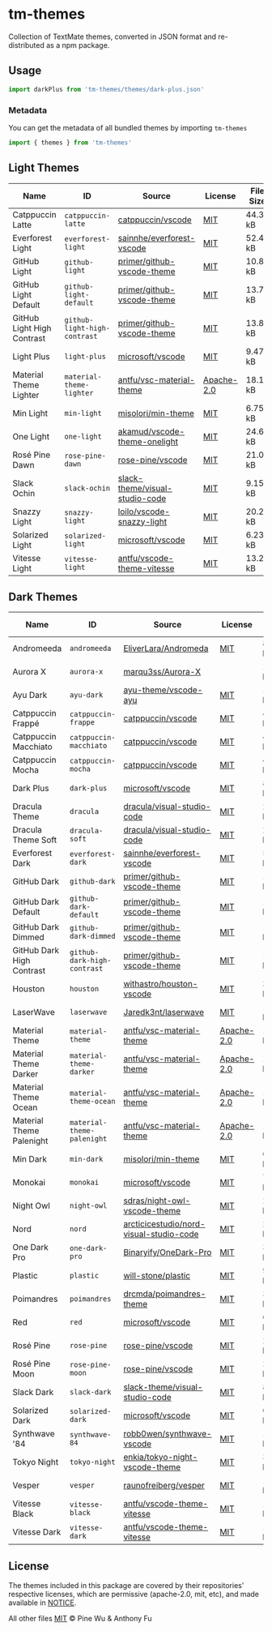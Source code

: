 # tm-themes

Collection of TextMate themes, converted in JSON format and re-distributed as a npm package.

## Usage

```ts
import darkPlus from 'tm-themes/themes/dark-plus.json'
```

### Metadata

You can get the metadata of all bundled themes by importing `tm-themes`

```ts
import { themes } from 'tm-themes'
```

<!--list-start-->

## Light Themes

| Name | ID | Source | License | File Size |
| ---- | -- | ------ | ------- | --------- |
| Catppuccin Latte | `catppuccin-latte` | [catppuccin/vscode](https://github.com/catppuccin/vscode/blob/67ce281b989c57bc09c91b6c812e1a73a2a40e34/packages/catppuccin-vsc/package.json) | [MIT](https://raw.githubusercontent.com/catppuccin/vscode/main/LICENSE) | 44.37 kB |
| Everforest Light | `everforest-light` | [sainnhe/everforest-vscode](https://github.com/sainnhe/everforest-vscode/blob/b039b30727868d77108ec85f0be66e6d80a9bc1f/themes/everforest-light.json) | [MIT](https://raw.githubusercontent.com/sainnhe/everforest-vscode/master/LICENSE) | 52.43 kB |
| GitHub Light | `github-light` | [primer/github-vscode-theme](https://github.com/primer/github-vscode-theme/blob/f47b83f1acebb7fba4a3ec0bdb9385f85e6e8aa1/src/theme.js) | [MIT](https://raw.githubusercontent.com/primer/github-vscode-theme/main/LICENSE) | 10.86 kB |
| GitHub Light Default | `github-light-default` | [primer/github-vscode-theme](https://github.com/primer/github-vscode-theme/blob/f47b83f1acebb7fba4a3ec0bdb9385f85e6e8aa1/src/theme.js) | [MIT](https://raw.githubusercontent.com/primer/github-vscode-theme/main/LICENSE) | 13.73 kB |
| GitHub Light High Contrast | `github-light-high-contrast` | [primer/github-vscode-theme](https://github.com/primer/github-vscode-theme/blob/f47b83f1acebb7fba4a3ec0bdb9385f85e6e8aa1/src/theme.js) | [MIT](https://raw.githubusercontent.com/primer/github-vscode-theme/main/LICENSE) | 13.84 kB |
| Light Plus | `light-plus` | [microsoft/vscode](https://github.com/microsoft/vscode/blob/cc4775f55aff152db2417dfaaddc643ee90b31f9/extensions/theme-defaults/themes/light_plus.json) | [MIT](https://raw.githubusercontent.com/microsoft/vscode/main/LICENSE.txt) | 9.47 kB |
| Material Theme Lighter | `material-theme-lighter` | [antfu/vsc-material-theme](https://github.com/antfu/vsc-material-theme/blob/f09de7a2970defaed43d8e293b4d3ac4e350e71b/src/material.theme.config.ts) | [Apache-2.0](https://raw.githubusercontent.com/antfu/vsc-material-theme/main/LICENSE) | 18.14 kB |
| Min Light | `min-light` | [misolori/min-theme](https://github.com/misolori/min-theme/blob/4641b5d395b9a3506572ec717e80ae8c7cdaae2a/themes/min-light.json) | [MIT](https://raw.githubusercontent.com/miguelsolorio/min-theme/master/LICENSE) | 6.75 kB |
| One Light | `one-light` | [akamud/vscode-theme-onelight](https://github.com/akamud/vscode-theme-onelight/blob/f1ff6b87c6379a22b34354bbf64d355cd2adc611/themes/OneLight.json) | [MIT](https://raw.githubusercontent.com/akamud/vscode-theme-onelight/master/LICENSE) | 24.65 kB |
| Rosé Pine Dawn | `rose-pine-dawn` | [rose-pine/vscode](https://github.com/rose-pine/vscode/blob/afb7b967564b85fee063b453a5766b823d23420e/themes/rose-pine-dawn-color-theme.json) | [MIT](https://raw.githubusercontent.com/rose-pine/vscode/main/license) | 21.05 kB |
| Slack Ochin | `slack-ochin` | [slack-theme/visual-studio-code](https://github.com/slack-theme/visual-studio-code/blob/572452d0da20d384858b28ad14e110ee5daac411/themes/ochin.json) | [MIT](https://raw.githubusercontent.com/slack-theme/visual-studio-code/master/License) | 9.15 kB |
| Snazzy Light | `snazzy-light` | [loilo/vscode-snazzy-light](https://github.com/loilo/vscode-snazzy-light/blob/516646af7e1a114871698ce9090182c582899c71/themes/Snazzy-Light-color-theme.json) | [MIT](https://raw.githubusercontent.com/loilo/vscode-snazzy-light/master/LICENSE) | 20.23 kB |
| Solarized Light | `solarized-light` | [microsoft/vscode](https://github.com/microsoft/vscode/blob/f605341af6b083f2b6d9c853d882b96955c690b7/extensions/theme-solarized-light/themes/solarized-light-color-theme.json) | [MIT](https://raw.githubusercontent.com/microsoft/vscode/main/LICENSE.txt) | 6.23 kB |
| Vitesse Light | `vitesse-light` | [antfu/vscode-theme-vitesse](https://github.com/antfu/vscode-theme-vitesse/blob/625a5e6fffd15e440e574f353ae0ba777b41d47f/themes/vitesse-light.json) | [MIT](https://raw.githubusercontent.com/antfu/vscode-theme-vitesse/main/LICENSE.md) | 13.24 kB |

## Dark Themes

| Name | ID | Source | License | File Size |
| ---- | -- | ------ | ------- | --------- |
| Andromeeda | `andromeeda` | [EliverLara/Andromeda](https://github.com/EliverLara/Andromeda/blob/94008ecde515dd2306e51d60fbb965bca2a516ad/themes/Andromeda-color-theme.json) | [MIT](https://raw.githubusercontent.com/EliverLara/Andromeda/master/LICENSE.md) | 8.59 kB |
| Aurora X | `aurora-x` | [marqu3ss/Aurora-X](https://github.com/marqu3ss/Aurora-X/blob/118727efadf48872adcd81f6c00be580097d6592/themes/Aurora%20X-color-theme.json) |  | 13.28 kB |
| Ayu Dark | `ayu-dark` | [ayu-theme/vscode-ayu](https://github.com/ayu-theme/vscode-ayu/blob/798bc07c1ac7faccab57081042ba9a16621cdde4/ayu-dark.json) | [MIT](https://raw.githubusercontent.com/ayu-theme/vscode-ayu/master/LICENSE) | 14.54 kB |
| Catppuccin Frappé | `catppuccin-frappe` | [catppuccin/vscode](https://github.com/catppuccin/vscode/blob/67ce281b989c57bc09c91b6c812e1a73a2a40e34/packages/catppuccin-vsc/package.json) | [MIT](https://raw.githubusercontent.com/catppuccin/vscode/main/LICENSE) | 44.37 kB |
| Catppuccin Macchiato | `catppuccin-macchiato` | [catppuccin/vscode](https://github.com/catppuccin/vscode/blob/67ce281b989c57bc09c91b6c812e1a73a2a40e34/packages/catppuccin-vsc/package.json) | [MIT](https://raw.githubusercontent.com/catppuccin/vscode/main/LICENSE) | 44.37 kB |
| Catppuccin Mocha | `catppuccin-mocha` | [catppuccin/vscode](https://github.com/catppuccin/vscode/blob/67ce281b989c57bc09c91b6c812e1a73a2a40e34/packages/catppuccin-vsc/package.json) | [MIT](https://raw.githubusercontent.com/catppuccin/vscode/main/LICENSE) | 44.36 kB |
| Dark Plus | `dark-plus` | [microsoft/vscode](https://github.com/microsoft/vscode/blob/cc4775f55aff152db2417dfaaddc643ee90b31f9/extensions/theme-defaults/themes/dark_plus.json) | [MIT](https://raw.githubusercontent.com/microsoft/vscode/main/LICENSE.txt) | 8.64 kB |
| Dracula Theme | `dracula` | [dracula/visual-studio-code](https://github.com/dracula/visual-studio-code/blob/61743d6ea21cde34d9ad1009ec784ffe6f5e457c/src/dracula.yml) | [MIT](https://raw.githubusercontent.com/dracula/visual-studio-code/main/LICENSE) | 20.51 kB |
| Dracula Theme Soft | `dracula-soft` | [dracula/visual-studio-code](https://github.com/dracula/visual-studio-code/blob/61743d6ea21cde34d9ad1009ec784ffe6f5e457c/src/dracula.yml) | [MIT](https://raw.githubusercontent.com/dracula/visual-studio-code/main/LICENSE) | 20.52 kB |
| Everforest Dark | `everforest-dark` | [sainnhe/everforest-vscode](https://github.com/sainnhe/everforest-vscode/blob/b039b30727868d77108ec85f0be66e6d80a9bc1f/themes/everforest-dark.json) | [MIT](https://raw.githubusercontent.com/sainnhe/everforest-vscode/master/LICENSE) | 52.43 kB |
| GitHub Dark | `github-dark` | [primer/github-vscode-theme](https://github.com/primer/github-vscode-theme/blob/f47b83f1acebb7fba4a3ec0bdb9385f85e6e8aa1/src/theme.js) | [MIT](https://raw.githubusercontent.com/primer/github-vscode-theme/main/LICENSE) | 11.08 kB |
| GitHub Dark Default | `github-dark-default` | [primer/github-vscode-theme](https://github.com/primer/github-vscode-theme/blob/f47b83f1acebb7fba4a3ec0bdb9385f85e6e8aa1/src/theme.js) | [MIT](https://raw.githubusercontent.com/primer/github-vscode-theme/main/LICENSE) | 14.00 kB |
| GitHub Dark Dimmed | `github-dark-dimmed` | [primer/github-vscode-theme](https://github.com/primer/github-vscode-theme/blob/f47b83f1acebb7fba4a3ec0bdb9385f85e6e8aa1/src/theme.js) | [MIT](https://raw.githubusercontent.com/primer/github-vscode-theme/main/LICENSE) | 14.00 kB |
| GitHub Dark High Contrast | `github-dark-high-contrast` | [primer/github-vscode-theme](https://github.com/primer/github-vscode-theme/blob/f47b83f1acebb7fba4a3ec0bdb9385f85e6e8aa1/src/theme.js) | [MIT](https://raw.githubusercontent.com/primer/github-vscode-theme/main/LICENSE) | 14.16 kB |
| Houston | `houston` | [withastro/houston-vscode](https://github.com/withastro/houston-vscode/blob/d297233be95e3f8fdecc22e4ffa92bb0e7265592/themes/houston.json) | [MIT](https://raw.githubusercontent.com/withastro/houston-vscode/main/LICENSE) | 34.53 kB |
| LaserWave | `laserwave` | [Jaredk3nt/laserwave](https://github.com/Jaredk3nt/laserwave/blob/f768285c659425fbb6ec5642085df4902f8a8d92/themes/LaserWave-color-theme.json) | [MIT](https://raw.githubusercontent.com/Jaredk3nt/laserwave/master/LICENSE) | 11.17 kB |
| Material Theme | `material-theme` | [antfu/vsc-material-theme](https://github.com/antfu/vsc-material-theme/blob/f09de7a2970defaed43d8e293b4d3ac4e350e71b/src/material.theme.config.ts) | [Apache-2.0](https://raw.githubusercontent.com/antfu/vsc-material-theme/main/LICENSE) | 18.12 kB |
| Material Theme Darker | `material-theme-darker` | [antfu/vsc-material-theme](https://github.com/antfu/vsc-material-theme/blob/f09de7a2970defaed43d8e293b4d3ac4e350e71b/src/material.theme.config.ts) | [Apache-2.0](https://raw.githubusercontent.com/antfu/vsc-material-theme/main/LICENSE) | 18.13 kB |
| Material Theme Ocean | `material-theme-ocean` | [antfu/vsc-material-theme](https://github.com/antfu/vsc-material-theme/blob/f09de7a2970defaed43d8e293b4d3ac4e350e71b/src/material.theme.config.ts) | [Apache-2.0](https://raw.githubusercontent.com/antfu/vsc-material-theme/main/LICENSE) | 18.13 kB |
| Material Theme Palenight | `material-theme-palenight` | [antfu/vsc-material-theme](https://github.com/antfu/vsc-material-theme/blob/f09de7a2970defaed43d8e293b4d3ac4e350e71b/src/material.theme.config.ts) | [Apache-2.0](https://raw.githubusercontent.com/antfu/vsc-material-theme/main/LICENSE) | 18.14 kB |
| Min Dark | `min-dark` | [misolori/min-theme](https://github.com/misolori/min-theme/blob/4641b5d395b9a3506572ec717e80ae8c7cdaae2a/themes/min-dark.json) | [MIT](https://raw.githubusercontent.com/miguelsolorio/min-theme/master/LICENSE) | 6.08 kB |
| Monokai | `monokai` | [microsoft/vscode](https://github.com/microsoft/vscode/blob/f605341af6b083f2b6d9c853d882b96955c690b7/extensions/theme-monokai/themes/monokai-color-theme.json) | [MIT](https://raw.githubusercontent.com/microsoft/vscode/main/LICENSE.txt) | 7.60 kB |
| Night Owl | `night-owl` | [sdras/night-owl-vscode-theme](https://github.com/sdras/night-owl-vscode-theme/blob/33ef8e835fde5df592dddeec63bc0c80d073bc24/themes/Night%20Owl-color-theme.json) | [MIT](https://raw.githubusercontent.com/sdras/night-owl-vscode-theme/main/LICENSE) | 28.02 kB |
| Nord | `nord` | [arcticicestudio/nord-visual-studio-code](https://github.com/arcticicestudio/nord-visual-studio-code/blob/27045851c5154fe2d9b116e7491c596cdcd72275/themes/nord-color-theme.json) | [MIT](https://raw.githubusercontent.com/nordtheme/visual-studio-code/develop/license) | 26.04 kB |
| One Dark Pro | `one-dark-pro` | [Binaryify/OneDark-Pro](https://github.com/Binaryify/OneDark-Pro/blob/82d77a46b723eca3a6f79fde21dc19ffc8ccbe25/themes/OneDark-Pro.json) | [MIT](https://raw.githubusercontent.com/Binaryify/OneDark-Pro/master/LICENSE.txt) | 32.89 kB |
| Plastic | `plastic` | [will-stone/plastic](https://github.com/will-stone/plastic/blob/30eaf248a3ee319c85ddf254dd0cb64a443d1571/themes/main.json) | [MIT](https://raw.githubusercontent.com/will-stone/plastic/main/LICENSE) | 9.02 kB |
| Poimandres | `poimandres` | [drcmda/poimandres-theme](https://github.com/drcmda/poimandres-theme/blob/574213aba50e3a46a95fa86a69025a0fae046a8a/themes/poimandres-color-theme.json) | [MIT](https://raw.githubusercontent.com/drcmda/poimandres-theme/main/LICENSE) | 32.65 kB |
| Red | `red` | [microsoft/vscode](https://github.com/microsoft/vscode/blob/f605341af6b083f2b6d9c853d882b96955c690b7/extensions/theme-red/themes/Red-color-theme.json) | [MIT](https://raw.githubusercontent.com/microsoft/vscode/main/LICENSE.txt) | 6.02 kB |
| Rosé Pine | `rose-pine` | [rose-pine/vscode](https://github.com/rose-pine/vscode/blob/afb7b967564b85fee063b453a5766b823d23420e/themes/rose-pine-color-theme.json) | [MIT](https://raw.githubusercontent.com/rose-pine/vscode/main/license) | 21.04 kB |
| Rosé Pine Moon | `rose-pine-moon` | [rose-pine/vscode](https://github.com/rose-pine/vscode/blob/afb7b967564b85fee063b453a5766b823d23420e/themes/rose-pine-moon-color-theme.json) | [MIT](https://raw.githubusercontent.com/rose-pine/vscode/main/license) | 21.04 kB |
| Slack Dark | `slack-dark` | [slack-theme/visual-studio-code](https://github.com/slack-theme/visual-studio-code/blob/28cd093d2aac9bfe0d3b96d468efa73a1d6639c2/themes/dark-mode.json) | [MIT](https://raw.githubusercontent.com/slack-theme/visual-studio-code/master/License) | 8.84 kB |
| Solarized Dark | `solarized-dark` | [microsoft/vscode](https://github.com/microsoft/vscode/blob/f605341af6b083f2b6d9c853d882b96955c690b7/extensions/theme-solarized-dark/themes/solarized-dark-color-theme.json) | [MIT](https://raw.githubusercontent.com/microsoft/vscode/main/LICENSE.txt) | 6.59 kB |
| Synthwave '84 | `synthwave-84` | [robb0wen/synthwave-vscode](https://github.com/robb0wen/synthwave-vscode/blob/7eaf45c07650295625e1e5ea73274fc50f9ea3c1/themes/synthwave-color-theme.json) | [MIT](https://raw.githubusercontent.com/robb0wen/synthwave-vscode/master/LICENSE) | 13.65 kB |
| Tokyo Night | `tokyo-night` | [enkia/tokyo-night-vscode-theme](https://github.com/enkia/tokyo-night-vscode-theme/blob/7849fd3c21687e5861f83e3de6091164332de019/themes/tokyo-night-color-theme.json) | [MIT](https://raw.githubusercontent.com/tokyo-night/tokyo-night-vscode-theme/master/LICENSE.txt) | 33.50 kB |
| Vesper | `vesper` | [raunofreiberg/vesper](https://github.com/raunofreiberg/vesper/blob/ef652b41ec5303892b1172d90fa4184ae6399a04/themes/Vesper-dark-color-theme.json) | [MIT](https://raw.githubusercontent.com/raunofreiberg/vesper/main/LICENSE.md) | 12.31 kB |
| Vitesse Black | `vitesse-black` | [antfu/vscode-theme-vitesse](https://github.com/antfu/vscode-theme-vitesse/blob/625a5e6fffd15e440e574f353ae0ba777b41d47f/themes/vitesse-black.json) | [MIT](https://raw.githubusercontent.com/antfu/vscode-theme-vitesse/main/LICENSE.md) | 13.30 kB |
| Vitesse Dark | `vitesse-dark` | [antfu/vscode-theme-vitesse](https://github.com/antfu/vscode-theme-vitesse/blob/625a5e6fffd15e440e574f353ae0ba777b41d47f/themes/vitesse-dark.json) | [MIT](https://raw.githubusercontent.com/antfu/vscode-theme-vitesse/main/LICENSE.md) | 13.38 kB |
<!--list-end-->

## License

The themes included in this package are covered by their repositories’ respective licenses, which are permissive (apache-2.0, mit, etc), and made available in [NOTICE](./NOTICE).

All other files [MIT](./LICENSE) © Pine Wu & Anthony Fu
